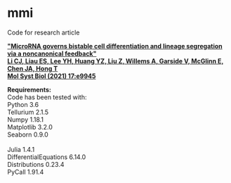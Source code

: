 # mmi
Code for research article 

<a href="10.15252/msb.20209945">__"MicroRNA governs bistable cell differentiation and lineage segregation via a noncanonical feedback"<br>
Li CJ, Liau ES, Lee YH, Huang YZ, Liu Z, Willems A, Garside V, McGlinn E, Chen JA, Hong T<br>
Mol Syst Biol (2021) 17:e9945__</a>


__Requirements:__<br>
Code has been tested with:<br>
Python 3.6<br>
Tellurium 2.1.5<br>
Numpy 1.18.1<br>
Matplotlib 3.2.0<br>
Seaborn 0.9.0<br><br>
Julia 1.4.1<br>
DifferentialEquations 6.14.0<br>
Distributions 0.23.4<br>
PyCall 1.91.4<br>
